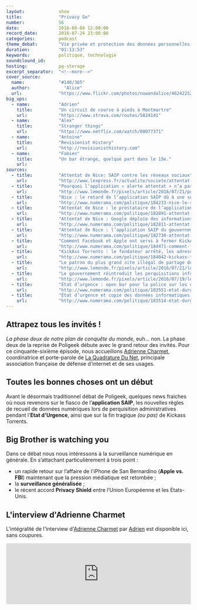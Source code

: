 ```yaml
---
layout:             show
title:              "Privacy Go"
number:             56
date:               2016-08-04 12:00:00
record_date:        2016-07-24 23:00:00
categories:         podcast
theme_debat:        "Vie privée et protection des données personnelles avec Adrienne Charmet, coordinatrice et porte-parole de La Quadrature Du Net."
duration:           "01:13:53"
keywords:           politique, technologie
soundclound_id:     
hosting:            pg-storage
excerpt_separator:  "<!--more-->"
cover_source:
  name:	            "#140/365"
  author:	          "Alice"
  url:              "https://www.flickr.com/photos/nuwandalice/4624225255/"
big_ups:
  - name:           "Adrien"
    title:          "Un circuit de course à pieds à Montmartre"
    url:            "https://www.strava.com/routes/5824141"
  - name:           "Alex"
    title:          "Stranger things"
    url:            "https://www.netflix.com/watch/80077371"
  - name:           "Antoine"
    title:          "Revisionist History"
    url:            "http://revisionisthistory.com"
  - name:           "Fabien"
    title:          "Un bar étrange, quelque part dans le 15e."
    url:
sources:
  - title:          "Attentat de Nice: SAIP contre les réseaux sociaux"
    url:            "http://www.lexpress.fr/actualite/societe/attentat-de-nice-saip-contre-les-reseaux-sociaux_1813005.html"
  - title:          "Pourquoi l’application « alerte attentat » n’a pas fonctionné le soir de la tuerie de Nice"
    url:            "http://www.lemonde.fr/pixels/article/2016/07/21/pourquoi-l-application-alerte-attentat-n-a-pas-fonctionne-le-soir-de-la-tuerie-de-nice_4972750_4408996.html"
  - title:          "Nice : le retard de l’application SAIP dû à une série de problèmes"
    url:            "http://www.numerama.com/politique/184233-nice-le-retard-de-lapplication-saip-du-a-une-serie-de-problemes.html"
  - title:          "Attentat de Nice : le prestataire de l’application SAIP convoqué"
    url:            "http://www.numerama.com/politique/182891-attentat-de-nice-le-prestataire-de-lapplication-saip-convoque.html"
  - title:          "Attentat de Nice : Google déploie des informations contextuelles d’urgence"
    url:            "http://www.numerama.com/politique/182811-attentat-de-nice-google-deploie-informations-contextuelles-durgence.html"
  - title:          "Attentat de Nice : l’application SAIP du gouvernement n’a pas fonctionné à temps"
    url:            "http://www.numerama.com/politique/182730-attentat-de-nice-lapplication-du-gouvernement-na-pas-fonctionne-a-temps.html"
  - title:          "Comment Facebook et Apple ont servi à fermer KickAss Torrents"
    url:            "http://www.numerama.com/politique/184471-comment-facebook-et-apple-ont-servi-a-fermer-kickass-torrents.html"
  - title:          "KickAss Torrents : le fondateur arrêté, les adresses saisies"
    url:            "http://www.numerama.com/politique/184042-kickass-torrents-le-fondateur-arrete-les-adresses-saisies.html"
  - title:          "Le patron du plus grand site illégal de partage de fichiers arrêté en Pologne"
    url:            "http://www.lemonde.fr/pixels/article/2016/07/21/le-patron-du-plus-grand-site-illegal-de-partage-de-fichiers-arrete-en-pologne_4972512_4408996.html"
  - title:          "Le gouvernement réintroduit les perquisitions informatiques dans l’état d’urgence"
    url:            "http://www.lemonde.fr/pixels/article/2016/07/19/le-gouvernement-reintroduit-les-perquisitions-informatiques-dans-l-etat-d-urgence_4971901_4408996.html"
  - title:          "État d’urgence : open bar pour la police sur les données de connexion ?"
    url:            "http://www.numerama.com/politique/183551-etat-durgence-le-senat-pourrait-mettre-les-donnees-en-open-bar-pour-la-police.html"
  - title:          "État d’urgence et copie des données informatiques : le cadre prévu par le gouvernement"
    url:            "http://www.numerama.com/politique/183514-etat-durgence-et-copie-des-donnees-informatiques-le-cadre-prevu-par-le-gouvernement.html"    
---
```


## Attrapez tous les invités !

*La phase deux de notre plan de conquête du monde*, euh... non. La phase deux de la reprise de Poligeek débute avec le grand retour des invités. Pour ce cinquante-sixième épisode, nous accueillons [Adrienne Charmet](https://twitter.com/adriennecharmet), coordinatrice et porte-parole de [La Quadrature Du Net](https://www.laquadrature.net/fr), principale association française de défense d’internet et de ses usages.

## Toutes les bonnes choses ont un début

Avant le désormais traditionnel débat de Poligeek, quelques news fraiches où nous revenons sur le fiasco de l’**application SAIP**, les nouvelles règles de recueil de données numériques lors de perquisition administratives pendant l'**Etat d'Urgence**, ainsi que sur la fin tragique *(ou pas)* de Kickass Torrents.

## Big Brother is watching you

Dans ce débat nous nous intéressons à la surveillance numérique en générale. En s’attachant particulièrement à trois point :

<ul>
<li>un rapide retour sur l’affaire de l'iPhone de San Bernardino (<strong>Apple vs. FBI</strong>) maintenant que la pression médiatique est retombée ;</li>
<li>la <strong>surveillance généralisée</strong> ;</li>
<li>le récent accord <strong>Privacy Shield</strong> entre l’Union Européenne et les Etats-Unis.</li>
</ul>

<!--more-->

## L'interview d'Adrienne Charmet

L'intégralité de l'interview d'[Adrienne Charmet](https://twitter.com/adriennecharmet) par [Adrien](https://twitter.com/adhumi) est disponible ici, sans coupures.

<iframe width="100%" height="166" scrolling="no" frameborder="no" src="https://w.soundcloud.com/player/?url=https%3A//api.soundcloud.com/tracks/275197715%3Fsecret_token%3Ds-BGclw&amp;color=ff5500&amp;auto_play=false&amp;hide_related=false&amp;show_comments=true&amp;show_user=true&amp;show_reposts=false"></iframe>
